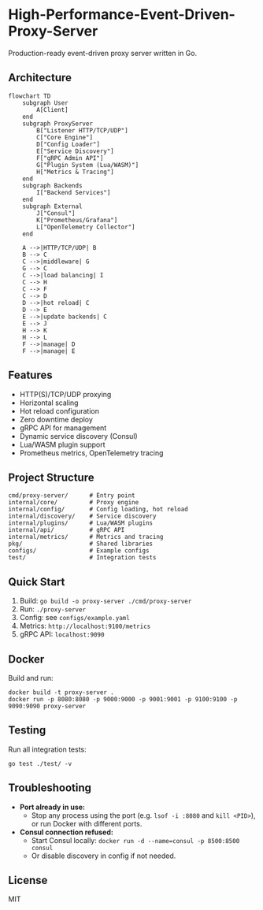 # High-Performance-Event-Driven-Proxy-Server

Production-ready event-driven proxy server written in Go.

## Architecture

```mermaid
flowchart TD
    subgraph User
        A[Client]
    end
    subgraph ProxyServer
        B["Listener HTTP/TCP/UDP"]
        C["Core Engine"]
        D["Config Loader"]
        E["Service Discovery"]
        F["gRPC Admin API"]
        G["Plugin System (Lua/WASM)"]
        H["Metrics & Tracing"]
    end
    subgraph Backends
        I["Backend Services"]
    end
    subgraph External
        J["Consul"]
        K["Prometheus/Grafana"]
        L["OpenTelemetry Collector"]
    end

    A -->|HTTP/TCP/UDP| B
    B --> C
    C -->|middleware| G
    G --> C
    C -->|load balancing| I
    C --> H
    C --> F
    C --> D
    D -->|hot reload| C
    D --> E
    E -->|update backends| C
    E --> J
    H --> K
    H --> L
    F -->|manage| D
    F -->|manage| E
```

## Features
- HTTP(S)/TCP/UDP proxying
- Horizontal scaling
- Hot reload configuration
- Zero downtime deploy
- gRPC API for management
- Dynamic service discovery (Consul)
- Lua/WASM plugin support
- Prometheus metrics, OpenTelemetry tracing

## Project Structure
```
cmd/proxy-server/      # Entry point
internal/core/         # Proxy engine
internal/config/       # Config loading, hot reload
internal/discovery/    # Service discovery
internal/plugins/      # Lua/WASM plugins
internal/api/          # gRPC API
internal/metrics/      # Metrics and tracing
pkg/                   # Shared libraries
configs/               # Example configs
test/                  # Integration tests
```

## Quick Start
1. Build: `go build -o proxy-server ./cmd/proxy-server`
2. Run: `./proxy-server`
3. Config: see `configs/example.yaml`
4. Metrics: `http://localhost:9100/metrics`
5. gRPC API: `localhost:9090`

## Docker
Build and run:
```
docker build -t proxy-server .
docker run -p 8080:8080 -p 9000:9000 -p 9001:9001 -p 9100:9100 -p 9090:9090 proxy-server
```

## Testing
Run all integration tests:
```
go test ./test/ -v
```

## Troubleshooting
- **Port already in use:**
  - Stop any process using the port (e.g. `lsof -i :8080` and `kill <PID>`), or run Docker with different ports.
- **Consul connection refused:**
  - Start Consul locally: `docker run -d --name=consul -p 8500:8500 consul`
  - Or disable discovery in config if not needed.

## License
MIT 
